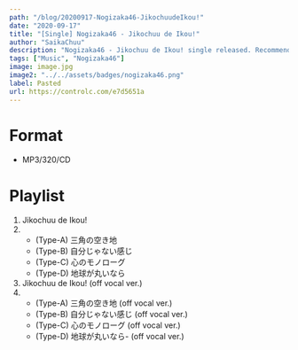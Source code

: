 ```yaml
---
path: "/blog/20200917-Nogizaka46-JikochuudeIkou!"
date: "2020-09-17"
title: "[Single] Nogizaka46 - Jikochuu de Ikou!"
author: "SaikaChuu"
description: "Nogizaka46 - Jikochuu de Ikou! single released. Recommended Music!"
tags: ["Music", "Nogizaka46"]
image: image.jpg
image2: "../../assets/badges/nogizaka46.png"
label: Pasted
url: https://controlc.com/e7d5651a
---
```


# Format

- MP3/320/CD

# Playlist

1. Jikochuu de Ikou!
2. - (Type-A) 三角の空き地
   - (Type-B) 自分じゃない感じ
   - (Type-C) 心のモノローグ
   - (Type-D) 地球が丸いなら
3. Jikochuu de Ikou! (off vocal ver.)
4. - (Type-A) 三角の空き地 (off vocal ver.)
   - (Type-B) 自分じゃない感じ (off vocal ver.)
   - (Type-C) 心のモノローグ (off vocal ver.)
   - (Type-D) 地球が丸いなら- (off vocal ver.)
